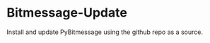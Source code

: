 Bitmessage-Update
=================

Install and update PyBitmessage using the github repo as a source.
